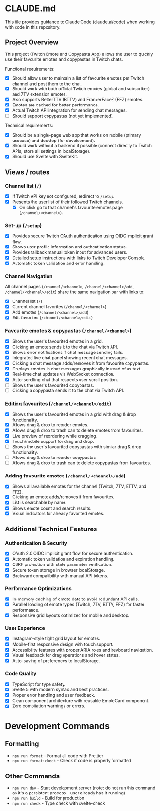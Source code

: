 # CLAUDE.md

This file provides guidance to Claude Code (claude.ai/code) when working with code in this repository.

## Project Overview

This project (Twitch Emote and Copypasta App) allows the user to quickly use their favourite emotes and copypastas in Twitch chats.

Functional requirements:

- [x] Should allow user to maintain a list of favourite emotes per Twitch channel and post them to the chat.
- [x] Should work with both official Twitch emotes (global and subscriber) and 7TV extension emotes.
- [x] Also supports BetterTTV (BTTV) and FrankerFaceZ (FFZ) emotes.
- [x] Emotes are cached for better performance.
- [x] Actual Twitch API integration for sending chat messages.
- [ ] Should support copypastas (not yet implemented).

Technical requirements:

- [x] Should be a single-page web app that works on mobile (primary usecase) and desktop (for development).
- [x] Should work without a backend if possible (connect directly to Twitch APIs, store all settings in localStorage).
- [x] Should use Svelte with SvelteKit.

## Views / routes

### Channel list (`/`)

- [x] If Twitch API key not configured, redirect to `/setup`.
- [x] Presents the user list of their followed Twitch channels.
    - [x] On click go to that channel's favourite emotes page (`/channel/<channel>`).

### Set-up (`/setup`)

- [x] Provides secure Twitch OAuth authentication using OIDC implicit grant flow.
- [x] Shows user profile information and authentication status.
- [x] Provides fallback manual token input for advanced users.
- [x] Detailed setup instructions with links to Twitch Developer Console.
- [x] Automatic token validation and error handling.

### Channel Navigation

All channel pages (`/channel/<channel>`, `/channel/<channel>/add`, `/channel/<channel>/edit`) share the same navigation bar with links to:

- [x] Channel list (`/`)
- [x] Current channel favorites (`/channel/<channel>`)
- [x] Add emotes (`/channel/<channel>/add`)
- [x] Edit favorites (`/channel/<channel>/edit`)

### Favourite emotes & copypastas (`/channel/<channel>`)

- [x] Shows the user's favourited emotes in a grid.
- [x] Clicking an emote sends it to the chat via Twitch API.
- [x] Shows error notifications if chat message sending fails.
- [x] Integrated live chat panel showing recent chat messages.
- [x] Clicking a chat message adds/removes it from favourite copypastas.
- [x] Displays emotes in chat messages graphically instead of as text.
- [x] Real-time chat updates via WebSocket connection.
- [x] Auto-scrolling chat that respects user scroll position.
- [ ] Shows the user's favourited copypastas.
- [ ] Clicking a copypasta sends it to the chat via Twitch API.

### Editing favourites (`/channel/<channel>/edit`)

- [x] Shows the user's favourited emotes in a grid with drag & drop functionality.
- [x] Allows drag & drop to reorder emotes.
- [x] Allows drag & drop to trash can to delete emotes from favourites.
- [x] Live preview of reordering while dragging.
- [x] Touch/mobile support for drag and drop.
- [ ] Shows the user's favourited copypastas with similar drag & drop functionality.
- [ ] Allows drag & drop to reorder copypastas.
- [ ] Allows drag & drop to trash can to delete copypastas from favourites.

### Adding favourite emotes (`/channel/<channel>/add`)

- [x] Shows all available emotes for the channel (Twitch, 7TV, BTTV, and FFZ).
- [x] Clicking an emote adds/removes it from favourites.
- [x] List is searchable by name.
- [x] Shows emote count and search results.
- [x] Visual indicators for already favorited emotes.

## Additional Technical Features

### Authentication & Security

- [x] OAuth 2.0 OIDC implicit grant flow for secure authentication.
- [x] Automatic token validation and expiration handling.
- [x] CSRF protection with state parameter verification.
- [x] Secure token storage in browser localStorage.
- [x] Backward compatibility with manual API tokens.

### Performance Optimizations

- [x] In-memory caching of emote data to avoid redundant API calls.
- [x] Parallel loading of emote types (Twitch, 7TV, BTTV, FFZ) for faster performance.
- [x] Responsive grid layouts optimized for mobile and desktop.

### User Experience

- [x] Instagram-style tight grid layout for emotes.
- [x] Mobile-first responsive design with touch support.
- [x] Accessibility features with proper ARIA roles and keyboard navigation.
- [x] Visual feedback for drag operations and hover states.
- [x] Auto-saving of preferences to localStorage.

### Code Quality

- [x] TypeScript for type safety.
- [x] Svelte 5 with modern syntax and best practices.
- [x] Proper error handling and user feedback.
- [x] Clean component architecture with reusable EmoteCard component.
- [x] Zero compilation warnings or errors.

# Development Commands

## Formatting

- `npm run format` - Format all code with Prettier
- `npm run format:check` - Check if code is properly formatted

## Other Commands

- `npm run dev` - Start development server (note: do not run this command as it's a persistent process - user already has it running)
- `npm run build` - Build for production
- `npm run check` - Type check with svelte-check
